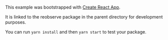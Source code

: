 This example was bootstrapped with [Create React App](https://github.com/facebook/create-react-app).

It is linked to the reobserve package in the parent directory for development purposes.

You can run `yarn install` and then `yarn start` to test your package.
